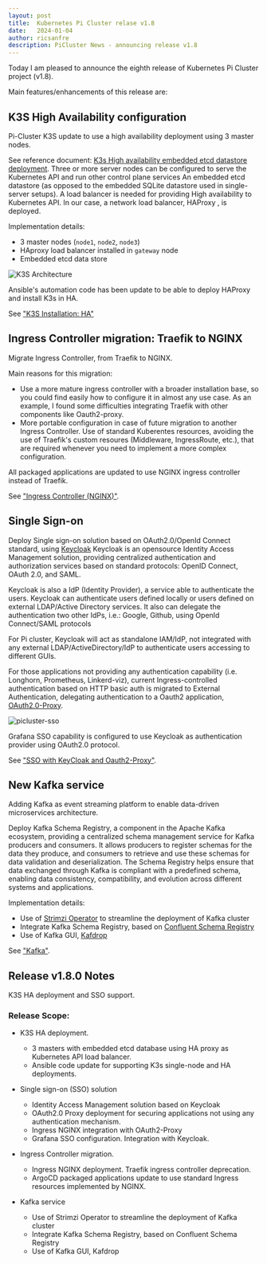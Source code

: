 ```yaml
---
layout: post
title:  Kubernetes Pi Cluster relase v1.8
date:   2024-01-04
author: ricsanfre
description: PiCluster News - announcing release v1.8
---
```



Today I am pleased to announce the eighth release of Kubernetes Pi Cluster project (v1.8).

Main features/enhancements of this release are:


## K3S High Availability configuration

Pi-Cluster K3S update to use a high availability deployment using 3 master nodes.

See reference document: [K3s High availability embedded etcd datastore deployment](https://docs.k3s.io/architecture#high-availability-k3s).
Three or more server nodes can be configured to serve the Kubernetes API and run other control plane services An embedded etcd datastore (as opposed to the embedded SQLite datastore used in single-server setups).
A load balancer is needed for providing High availability to Kubernetes API. In our case, a network load balancer, HAProxy , is deployed.

Implementation details:

- 3 master nodes (`node1`, `node2`, `node3`)
- HAproxy load balancer installed in `gateway` node
- Embedded etcd data store

![K3S Architecture](/assets/img/k3s-HA-configuration.png)

Ansible's automation code has been update to be able to deploy HAProxy and install K3s in HA.

See ["K3S Installation: HA"](/docs/k3s-installation/#high-availability-k3s)

## Ingress Controller migration: Traefik to NGINX

Migrate Ingress Controller, from Traefik to NGINX.

Main reasons for this migration:

- Use a more mature ingress controller with a broader installation base, so you could find easily how to configure it in almost any use case. As an example, I found some difficulties integrating Traefik with other components like Oauth2-proxy.
- More portable configuration in case of future migration to another Ingress Controller. Use of standard Kuberentes resources, avoiding the use of Traefik's custom resoures (Middleware, IngressRoute, etc.), that are required whenever you need to implement a more complex configuration.


All packaged applications are updated to use NGINX ingress controller instead of Traefik.

See ["Ingress Controller (NGINX)"](/docs/nginx/).

## Single Sign-on

Deploy Single sign-on solution based on OAuth2.0/OpenId Connect standard, using [Keycloak](https://www.keycloak.org/)
Keycloak is an opensource Identity Access Management solution, providing centralized authentication and authorization services based on standard protocols: OpenID Connect, OAuth 2.0, and SAML.

Keycloak is also a IdP (Identity Provider), a service able to authenticate the users.
Keycloak can authenticate users defined locally or users defined on external LDAP/Active Directory services.
It also can delegate the authentication two other IdPs, i.e.: Google, Github,  using OpenId Connect/SAML protocols

For Pi cluster, Keycloak will act as standalone IAM/IdP, not integrated with any external LDAP/ActiveDirectory/IdP to authenticate users accessing to different GUIs.

For those applications not providing any authentication capability (i.e. Longhorn, Prometheus, Linkerd-viz), current Ingress-controlled authentication based on HTTP basic auth is migrated to
External Authentication, delegating authentication to a Oauth2 application, [OAuth2.0-Proxy](https://oauth2-proxy.github.io/oauth2-proxy/).

![picluster-sso](/assets/img/picluster-sso.png)

Grafana SSO capability is configured to use Keycloak as authentication provider using OAuth2.0 protocol.

See ["SSO with KeyCloak and Oauth2-Proxy"](/docs/sso/).

## New Kafka service

Adding Kafka as event streaming platform to enable data-driven microservices architecture.

Deploy Kafka Schema Registry, a component in the Apache Kafka ecosystem, providing a centralized schema management service for Kafka producers and consumers.
It allows producers to register schemas for the data they produce, and consumers to retrieve and use these schemas for data validation and deserialization. The Schema Registry helps ensure that data exchanged through Kafka is compliant with a predefined schema, enabling data consistency, compatibility, and evolution across different systems and applications.

Implementation details:

- Use of [Strimzi Operator](https://strimzi.io/) to streamline the deployment of Kafka cluster
- Integrate Kafka Schema Registry, based on [Confluent Schema Registry](https://github.com/confluentinc/schema-registry)
- Use of Kafka GUI, [Kafdrop](https://github.com/obsidiandynamics/kafdrop)

See ["Kafka"](/docs/kafka/).

## Release v1.8.0 Notes

K3S HA deployment and SSO support.

### Release Scope:

  - K3S HA deployment.
    - 3 masters with embedded etcd database using HA proxy as Kubernetes API load balancer.
    - Ansible code update for supporting K3s single-node and HA deployments.

  - Single sign-on (SSO) solution
    - Identity Access Management solution based on Keycloak
    - OAuth2.0 Proxy deployment for securing applications not using any authentication mechanism.
    - Ingress NGINX integration with OAuth2-Proxy
    - Grafana SSO configuration. Integration with Keycloak.

  - Ingress Controller migration.
    - Ingress NGINX deployment. Traefik ingress controller deprecation.
    - ArgoCD packaged applications update to use standard Ingress resources implemented by NGINX.

  - Kafka service
    - Use of Strimzi Operator to streamline the deployment of Kafka cluster
    - Integrate Kafka Schema Registry, based on Confluent Schema Registry
    - Use of Kafka GUI, Kafdrop
